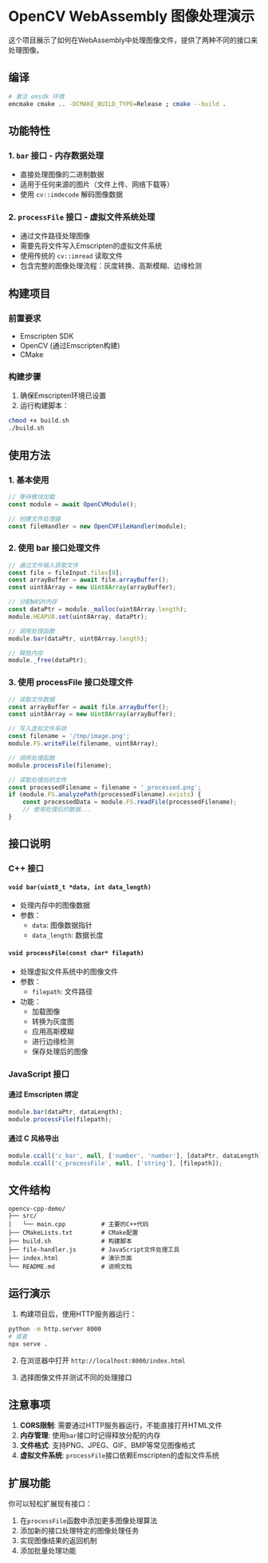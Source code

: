 # OpenCV WebAssembly 图像处理演示

这个项目展示了如何在WebAssembly中处理图像文件，提供了两种不同的接口来处理图像。

## 编译
```sh
# 激活 emsdk 环境
emcmake cmake .. -DCMAKE_BUILD_TYPE=Release ; cmake --build .
```

## 功能特性

### 1. `bar` 接口 - 内存数据处理
- 直接处理图像的二进制数据
- 适用于任何来源的图片（文件上传、网络下载等）
- 使用 `cv::imdecode` 解码图像数据

### 2. `processFile` 接口 - 虚拟文件系统处理
- 通过文件路径处理图像
- 需要先将文件写入Emscripten的虚拟文件系统
- 使用传统的 `cv::imread` 读取文件
- 包含完整的图像处理流程：灰度转换、高斯模糊、边缘检测

## 构建项目

### 前置要求
- Emscripten SDK
- OpenCV (通过Emscripten构建)
- CMake

### 构建步骤
1. 确保Emscripten环境已设置
2. 运行构建脚本：
```bash
chmod +x build.sh
./build.sh
```

## 使用方法

### 1. 基本使用
```javascript
// 等待模块加载
const module = await OpenCVModule();

// 创建文件处理器
const fileHandler = new OpenCVFileHandler(module);
```

### 2. 使用 bar 接口处理文件
```javascript
// 通过文件输入获取文件
const file = fileInput.files[0];
const arrayBuffer = await file.arrayBuffer();
const uint8Array = new Uint8Array(arrayBuffer);

// 分配WASM内存
const dataPtr = module._malloc(uint8Array.length);
module.HEAPU8.set(uint8Array, dataPtr);

// 调用处理函数
module.bar(dataPtr, uint8Array.length);

// 释放内存
module._free(dataPtr);
```

### 3. 使用 processFile 接口处理文件
```javascript
// 读取文件数据
const arrayBuffer = await file.arrayBuffer();
const uint8Array = new Uint8Array(arrayBuffer);

// 写入虚拟文件系统
const filename = '/tmp/image.png';
module.FS.writeFile(filename, uint8Array);

// 调用处理函数
module.processFile(filename);

// 读取处理后的文件
const processedFilename = filename + '_processed.png';
if (module.FS.analyzePath(processedFilename).exists) {
    const processedData = module.FS.readFile(processedFilename);
    // 使用处理后的数据...
}
```

## 接口说明

### C++ 接口

#### `void bar(uint8_t *data, int data_length)`
- 处理内存中的图像数据
- 参数：
  - `data`: 图像数据指针
  - `data_length`: 数据长度

#### `void processFile(const char* filepath)`
- 处理虚拟文件系统中的图像文件
- 参数：
  - `filepath`: 文件路径
- 功能：
  - 加载图像
  - 转换为灰度图
  - 应用高斯模糊
  - 进行边缘检测
  - 保存处理后的图像

### JavaScript 接口

#### 通过 Emscripten 绑定
```javascript
module.bar(dataPtr, dataLength);
module.processFile(filepath);
```

#### 通过 C 风格导出
```javascript
module.ccall('c_bar', null, ['number', 'number'], [dataPtr, dataLength]);
module.ccall('c_processFile', null, ['string'], [filepath]);
```

## 文件结构
```
opencv-cpp-demo/
├── src/
│   └── main.cpp          # 主要的C++代码
├── CMakeLists.txt        # CMake配置
├── build.sh              # 构建脚本
├── file-handler.js       # JavaScript文件处理工具
├── index.html            # 演示页面
└── README.md             # 说明文档
```

## 运行演示

1. 构建项目后，使用HTTP服务器运行：
```bash
python -m http.server 8000
# 或者
npx serve .
```

2. 在浏览器中打开 `http://localhost:8000/index.html`

3. 选择图像文件并测试不同的处理接口

## 注意事项

1. **CORS限制**: 需要通过HTTP服务器运行，不能直接打开HTML文件
2. **内存管理**: 使用`bar`接口时记得释放分配的内存
3. **文件格式**: 支持PNG、JPEG、GIF、BMP等常见图像格式
4. **虚拟文件系统**: `processFile`接口依赖Emscripten的虚拟文件系统

## 扩展功能

你可以轻松扩展现有接口：

1. 在`processFile`函数中添加更多图像处理算法
2. 添加新的接口处理特定的图像处理任务
3. 实现图像结果的返回机制
4. 添加批量处理功能 